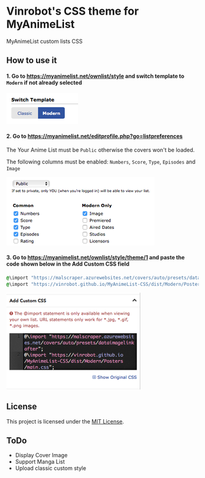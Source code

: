 # Vinrobot's CSS theme for MyAnimeList

MyAnimeList custom lists CSS

## How to use it

#### 1. Go to https://myanimelist.net/ownlist/style and switch template to `Modern` if not already selected

![Modern Templates](/assets/docs-listtemplates.png)

#### 2. Go to https://myanimelist.net/editprofile.php?go=listpreferences

The Your Anime List must be `Public` otherwise the covers won't be loaded.

The following columns must be enabled: `Numbers`, `Score`, `Type`, `Episodes` and `Image`

![Enabled Columns](/assets/docs-animecolumns.png)

#### 3. Go to https://myanimelist.net/ownlist/style/theme/1 and paste the code shown below in the Add Custom CSS field

```css
@\import "https://malscraper.azurewebsites.net/covers/auto/presets/dataimagelinkafter";
@\import "https://vinrobot.github.io/MyAnimeList-CSS/dist/Modern/Posters/main.css";
```

![Custom CSS Field](/assets/docs-addcustomcss.png)

## License
This project is licensed under the [MIT License](http://en.wikipedia.org/wiki/MIT_License).

## ToDo
- Display Cover Image
- Support Manga List
- Upload classic custom style

